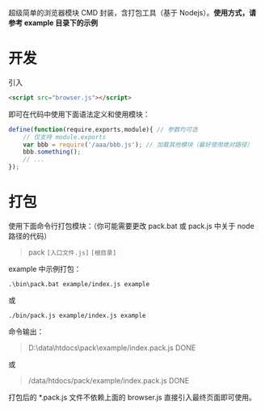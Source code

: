 超级简单的浏览器模块 CMD 封装，含打包工具（基于 Nodejs）。<strong>使用方式，请参考 example 目录下的示例</strong>



开发
====
引入
```html
<script src="browser.js"></script>
```
即可在代码中使用下面语法定义和使用模块：
```javascript
define(function(require,exports,module){ // 参数均可选
    // 仅支持 module.exports 
    var bbb = require('/aaa/bbb.js'); // 加载其他模块（最好使用绝对路径）
    bbb.something();
    // ... 
});
```
	
打包
====
使用下面命令行打包模块：（你可能需要更改 pack.bat 或 pack.js 中关于 node 路径的代码）
> pack ``[入口文件.js]`` ``[根目录]``

example 中示例打包：
```
.\bin\pack.bat example/index.js example
```
或
```
./bin/pack.js example/index.js example
```
命令输出：
> D:\data\htdocs\pack\example/index.pack.js
DONE

或
> /data/htdocs/pack/example/index.pack.js
DONE

打包后的 *.pack.js 文件不依赖上面的 browser.js 直接引入最终页面即可使用。



